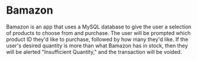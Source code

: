 # Bamazon
Bamazon is an app that uses a MySQL database to give the user a selection of products to choose from and purchase.  The user will be prompted which product ID they'd like to purchase, followed by how many they'd like.  If the user's desired quantity is more than what Bamazon has in stock, then they will be alerted "Insufficient Quantity," and the transaction will be voided.